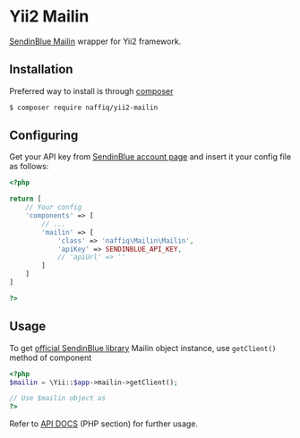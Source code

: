 # Yii2 Mailin
[SendinBlue Mailin](https://github.com/mailin-api/mailin-api-php) wrapper for Yii2 framework.

## Installation

Preferred way to install is through [composer](http://getcomposer.org)

```bash
$ composer require naffiq/yii2-mailin
```

## Configuring

Get your API key from [SendinBlue account page](https://account.sendinblue.com/advanced/api)
and insert it your config file as follows:

```php
<?php

return [
    // Your config 
    'components' => [
        // ...
        'mailin' => [
            'class' => 'naffiq\Mailin\Mailin',
            'apiKey' => SENDINBLUE_API_KEY,
            // 'apiUrl' => ''
        ]
    ]
]

?>
```

## Usage

To get [official SendinBlue library](https://github.com/mailin-api/mailin-api-php) 
Mailin object instance, use `getClient()` method of component

```php
<?php 
$mailin = \Yii::$app->mailin->getClient();

// Use $mailin object as 
?>
```

Refer to [API DOCS](https://apidocs.sendinblue.com) (PHP section) for further usage.